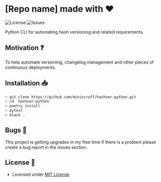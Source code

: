 # [Repo name] made with :heart:

![License](https://img.shields.io/github/license/miniscruff/hashver-python.svg)
![Issues](https://img.shields.io/github/issues/miniscruff/hashver-python.svg)

Python CLI for automating hash versioning and related requirements.

## Motivation :question:
To help automate versioning, changelog management and other pieces of continuous
deployments.

## Installation :inbox_tray:
```bash
> git clone https://github.com/miniscruff/hashver-python.git
> cd  hashver-python
> poetry install
> pytest
> black .
```

## Bugs :bug:

This project is getting upgrades in my free time if there is a problem please create a bug report in the issues section.

## License :scroll:

- Licensed under [MIT License](https://github.com/miniscruff/hashver-python/blob/master/LICENSE)
